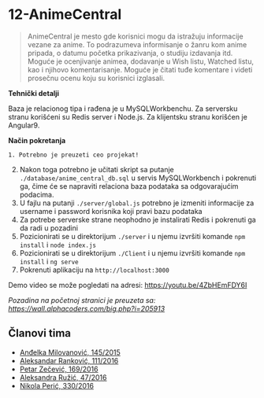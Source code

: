 # 12-AnimeCentral

> AnimeCentral je mesto gde korisnici mogu da istražuju informacije vezane za anime.
> To podrazumeva informisanje o žanru kom anime pripada, o datumu početka prikazivanja,
> o studiju izdavanja itd. Moguće je ocenjivanje animea, dodavanje u Wish listu, 
> Watched listu, kao i njihovo komentarisanje. Moguće je čitati tuđe komentare i 
> videti prosečnu ocenu koju su korisnici izglasali. 

**Tehnički detalji**

Baza je relacionog tipa i rađena je u MySQLWorkbenchu. Za serversku stranu korišćeni
su Redis server i Node.js. Za klijentsku stranu korišćen je Angular9.

**Način pokretanja**

    1. Potrebno je preuzeti ceo projekat!
2. Nakon toga potrebno je učitati skript sa putanje `./database/anime_central_db.sql` u servis MySQLWorkbench i pokrenuti ga, čime će se napraviti relaciona baza podataka sa odgovarajućim podacima.
3. U fajlu na putanji `./server/global.js` potrebno je izmeniti informacije za username i password korisnika koji pravi bazu podataka
3. Za potrebe serverske strane neophodno je instalirati Redis i pokrenuti ga da radi u pozadini
4. Pozicionirati se u direktorijum `./server` i u njemu izvršiti komande `npm install` i `node index.js`
5. Pozicionirati se u direktorijum `./Client` i u njemu izvršiti komande `npm install` i `ng serve`
6. Pokrenuti aplikaciju na `http://localhost:3000`

Demo video se može pogledati na adresi: https://youtu.be/4ZbHEmFDY6I

*Pozadina na početnoj stranici je preuzeta sa: https://wall.alphacoders.com/big.php?i=205913*

## Članovi tima

- [Anđelka Milovanović, 145/2015](https://gitlab.com/mandja96)
- [Aleksandar Ranković, 111/2016](https://gitlab.com/Lexxigar)
- [Petar Zečević, 169/2016](https://gitlab.com/PetarZecevic)
- [Aleksandra Ružić, 47/2016](https://gitlab.com/AleksandraRuzic)
- [Nikola Perić, 330/2016](https://gitlab.com/backspacer303)

